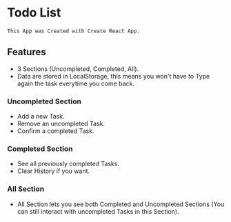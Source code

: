 # Todo List
    This App was Created with Create React App.

## Features

- 3 Sections (Uncompleted, Completed, All).
- Data are stored in LocalStorage, this means you won't have to Type again the task everytime you come back.

### Uncompleted Section

- Add a new Task.
- Remove an uncompleted Task.
- Confirm a completed Task.

### Completed Section

- See all previously completed Tasks.
- Clear History if you want.

### All Section

- All Section lets you see both Completed and Uncompleted Sections (You can still interact with uncompleted Tasks in this Section).

